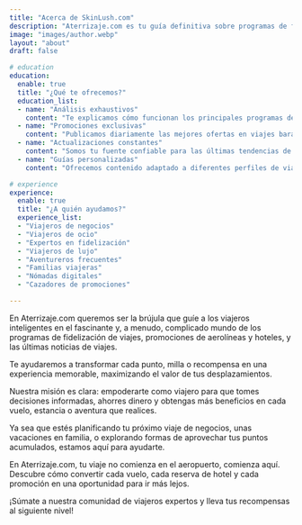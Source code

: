 ```yaml
---
title: "Acerca de SkinLush.com"
description: "Aterrizaje.com es tu guía definitiva sobre programas de fidelización de viajeros, promociones de aerolíneas y noticias de viajes. Optimiza tus recompensas y beneficios con nosotros."
image: "images/author.webp"
layout: "about"
draft: false

# education
education:
  enable: true
  title: "¿Qué te ofrecemos?"
  education_list:
  - name: "Análisis exhaustivos"
    content: "Te explicamos cómo funcionan los principales programas de lealtad de aerolíneas y cadenas hoteleras, desglosando estrategias prácticas para que logres el máximo rendimiento de tus puntos y millas."
  - name: "Promociones exclusivas"
    content: "Publicamos diariamente las mejores ofertas en viajes baratos, vuelos de última hora, y descuentos en hoteles, para que nunca dejes escapar una oportunidad de ahorrar o acumular recompensas."
  - name: "Actualizaciones constantes"
    content: "Somos tu fuente confiable para las últimas tendencias de la industria del turismo, con información relevante sobre cambios en aerolíneas, alianzas globales y mejoras en los programas de fidelidad."
  - name: "Guías personalizadas"
    content: "Ofrecemos contenido adaptado a diferentes perfiles de viajeros, desde nómadas digitales hasta familias y cazadores de promociones, para que encuentres información que realmente te sirva."

# experience
experience:
  enable: true
  title: "¿A quién ayudamos?"
  experience_list:
  - "Viajeros de negocios"
  - "Viajeros de ocio"
  - "Expertos en fidelización"
  - "Viajeros de lujo"
  - "Aventureros frecuentes"
  - "Familias viajeras"
  - "Nómadas digitales"
  - "Cazadores de promociones"

---
```


En Aterrizaje.com queremos ser la brújula que guíe a los viajeros inteligentes en el fascinante y, a menudo, complicado mundo de los programas de fidelización de viajes, promociones de aerolíneas y hoteles, y las últimas noticias de viajes. 

Te ayudaremos a transformar cada punto, milla o recompensa en una experiencia memorable, maximizando el valor de tus desplazamientos.

Nuestra misión es clara: empoderarte como viajero para que tomes decisiones informadas, ahorres dinero y obtengas más beneficios en cada vuelo, estancia o aventura que realices.

Ya sea que estés planificando tu próximo viaje de negocios, unas vacaciones en familia, o explorando formas de aprovechar tus puntos acumulados, estamos aquí para ayudarte.

En Aterrizaje.com, tu viaje no comienza en el aeropuerto, comienza aquí. Descubre cómo convertir cada vuelo, cada reserva de hotel y cada promoción en una oportunidad para ir más lejos.

¡Súmate a nuestra comunidad de viajeros expertos y lleva tus recompensas al siguiente nivel!